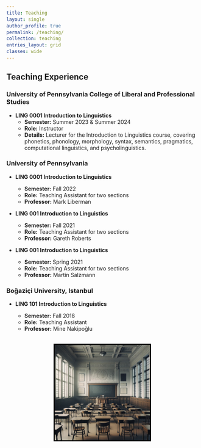 ```yaml
---
title: Teaching
layout: single
author_profile: true
permalink: /teaching/
collection: teaching
entries_layout: grid
classes: wide
---
```



## Teaching Experience

### University of Pennsylvania College of Liberal and Professional Studies

- **LING 0001 Introduction to Linguistics**
  - **Semester:** Summer 2023 & Summer 2024
  - **Role:** Instructor
  - **Details:** Lecturer for the Introduction to Linguistics course, covering phonetics, phonology, morphology, syntax, semantics, pragmatics, computational linguistics, and psycholinguistics.

### University of Pennsylvania

- **LING 0001 Introduction to Linguistics**
  - **Semester:** Fall 2022
  - **Role:** Teaching Assistant for two sections
  - **Professor:** Mark Liberman

- **LING 001 Introduction to Linguistics**
  - **Semester:** Fall 2021
  - **Role:** Teaching Assistant for two sections
  - **Professor:** Gareth Roberts

- **LING 001 Introduction to Linguistics**
  - **Semester:** Spring 2021
  - **Role:** Teaching Assistant for two sections
  - **Professor:** Martin Salzmann

### Boğaziçi University, Istanbul

- **LING 101 Introduction to Linguistics**
  - **Semester:** Fall 2018
  - **Role:** Teaching Assistant
  - **Professor:** Mine Nakipoğlu

  <br/>

<div style="text-align:center;">
    <img src="/assets/images/picture8.jpg" alt="my teaching experience" style="width:250px;height:250px; border:3px solid black">
</div>


